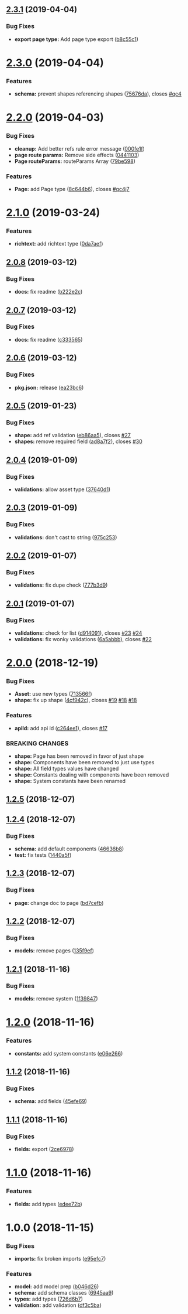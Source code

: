 ## [2.3.1](https://github.com/tipeio/schema/compare/v2.3.0...v2.3.1) (2019-04-04)


### Bug Fixes

* **export page type:** Add page type export ([b8c55c1](https://github.com/tipeio/schema/commit/b8c55c1))

# [2.3.0](https://github.com/tipeio/schema/compare/v2.2.0...v2.3.0) (2019-04-04)


### Features

* **schema:** prevent shapes referencing shapes ([75676da](https://github.com/tipeio/schema/commit/75676da)), closes [#qc4](https://github.com/tipeio/schema/issues/qc4)

# [2.2.0](https://github.com/tipeio/schema/compare/v2.1.0...v2.2.0) (2019-04-03)


### Bug Fixes

* **cleanup:** Add better refs rule error message ([000fe1f](https://github.com/tipeio/schema/commit/000fe1f))
* **page route params:** Remove side effects ([0441103](https://github.com/tipeio/schema/commit/0441103))
* **Page routeParams:** routeParams Array<string> ([79be598](https://github.com/tipeio/schema/commit/79be598))


### Features

* **Page:** add Page type ([8c644b6](https://github.com/tipeio/schema/commit/8c644b6)), closes [#qc4j7](https://github.com/tipeio/schema/issues/qc4j7)

# [2.1.0](https://github.com/tipeio/schema/compare/v2.0.8...v2.1.0) (2019-03-24)


### Features

* **richtext:** add richtext type ([0da7aef](https://github.com/tipeio/schema/commit/0da7aef))

## [2.0.8](https://github.com/tipeio/schema/compare/v2.0.7...v2.0.8) (2019-03-12)


### Bug Fixes

* **docs:** fix readme ([b222e2c](https://github.com/tipeio/schema/commit/b222e2c))

## [2.0.7](https://github.com/tipeio/schema/compare/v2.0.6...v2.0.7) (2019-03-12)


### Bug Fixes

* **docs:** fix readme ([c333565](https://github.com/tipeio/schema/commit/c333565))

## [2.0.6](https://github.com/tipeio/schema/compare/v2.0.5...v2.0.6) (2019-03-12)


### Bug Fixes

* **pkg.json:** release ([ea23bc6](https://github.com/tipeio/schema/commit/ea23bc6))

## [2.0.5](https://github.com/tipeio/schema/compare/v2.0.4...v2.0.5) (2019-01-23)


### Bug Fixes

* **shape:** add ref validation ([eb86aa5](https://github.com/tipeio/schema/commit/eb86aa5)), closes [#27](https://github.com/tipeio/schema/issues/27)
* **shapes:** remove required field ([ad8a7f2](https://github.com/tipeio/schema/commit/ad8a7f2)), closes [#30](https://github.com/tipeio/schema/issues/30)

## [2.0.4](https://github.com/tipeio/schema/compare/v2.0.3...v2.0.4) (2019-01-09)


### Bug Fixes

* **validations:** allow asset type ([37640d1](https://github.com/tipeio/schema/commit/37640d1))

## [2.0.3](https://github.com/tipeio/schema/compare/v2.0.2...v2.0.3) (2019-01-09)


### Bug Fixes

* **validations:** don't cast to string ([975c253](https://github.com/tipeio/schema/commit/975c253))

## [2.0.2](https://github.com/tipeio/schema/compare/v2.0.1...v2.0.2) (2019-01-07)


### Bug Fixes

* **validations:** fix dupe check ([777b3d9](https://github.com/tipeio/schema/commit/777b3d9))

## [2.0.1](https://github.com/tipeio/schema/compare/v2.0.0...v2.0.1) (2019-01-07)


### Bug Fixes

* **validations:** check for list ([d914091](https://github.com/tipeio/schema/commit/d914091)), closes [#23](https://github.com/tipeio/schema/issues/23) [#24](https://github.com/tipeio/schema/issues/24)
* **validations:** fix wonky validations ([6a5abbb](https://github.com/tipeio/schema/commit/6a5abbb)), closes [#22](https://github.com/tipeio/schema/issues/22)

# [2.0.0](https://github.com/tipeio/schema/compare/v1.2.5...v2.0.0) (2018-12-19)


### Bug Fixes

* **Asset:** use new types ([713566f](https://github.com/tipeio/schema/commit/713566f))
* **shape:** fix up shape ([4cf942c](https://github.com/tipeio/schema/commit/4cf942c)), closes [#19](https://github.com/tipeio/schema/issues/19) [#18](https://github.com/tipeio/schema/issues/18) [#18](https://github.com/tipeio/schema/issues/18)


### Features

* **apiId:** add api id ([c264ee1](https://github.com/tipeio/schema/commit/c264ee1)), closes [#17](https://github.com/tipeio/schema/issues/17)


### BREAKING CHANGES

* **shape:** Page has been removed in favor of just shape
* **shape:** Components have been removed to just use types
* **shape:** All field types values have changed
* **shape:** Constants dealing with components have been removed
* **shape:** System constants have been renamed

## [1.2.5](https://github.com/tipeio/schema/compare/v1.2.4...v1.2.5) (2018-12-07)

## [1.2.4](https://github.com/tipeio/schema/compare/v1.2.3...v1.2.4) (2018-12-07)


### Bug Fixes

* **schema:** add default components ([46636b8](https://github.com/tipeio/schema/commit/46636b8))
* **test:** fix tests ([1440a5f](https://github.com/tipeio/schema/commit/1440a5f))

## [1.2.3](https://github.com/tipeio/schema/compare/v1.2.2...v1.2.3) (2018-12-07)


### Bug Fixes

* **page:** change doc to page ([bd7cefb](https://github.com/tipeio/schema/commit/bd7cefb))

## [1.2.2](https://github.com/tipeio/schema/compare/v1.2.1...v1.2.2) (2018-12-07)


### Bug Fixes

* **models:** remove pages ([135f9ef](https://github.com/tipeio/schema/commit/135f9ef))

## [1.2.1](https://github.com/tipeio/schema/compare/v1.2.0...v1.2.1) (2018-11-16)


### Bug Fixes

* **models:** remove system ([1f39847](https://github.com/tipeio/schema/commit/1f39847))

# [1.2.0](https://github.com/tipeio/schema/compare/v1.1.2...v1.2.0) (2018-11-16)


### Features

* **constants:** add system constants ([e06e266](https://github.com/tipeio/schema/commit/e06e266))

## [1.1.2](https://github.com/tipeio/schema/compare/v1.1.1...v1.1.2) (2018-11-16)


### Bug Fixes

* **schema:** add fields ([45efe69](https://github.com/tipeio/schema/commit/45efe69))

## [1.1.1](https://github.com/tipeio/schema/compare/v1.1.0...v1.1.1) (2018-11-16)


### Bug Fixes

* **fields:** export ([2ce6978](https://github.com/tipeio/schema/commit/2ce6978))

# [1.1.0](https://github.com/tipeio/schema/compare/v1.0.0...v1.1.0) (2018-11-16)


### Features

* **fields:** add types ([edee72b](https://github.com/tipeio/schema/commit/edee72b))

# 1.0.0 (2018-11-15)


### Bug Fixes

* **imports:** fix broken imports ([e95efc7](https://github.com/tipeio/schema/commit/e95efc7))


### Features

* **model:** add model prep ([b046d26](https://github.com/tipeio/schema/commit/b046d26))
* **schema:** add schema classes ([6945aa9](https://github.com/tipeio/schema/commit/6945aa9))
* **types:** add types ([726d6b7](https://github.com/tipeio/schema/commit/726d6b7))
* **validation:** add validation ([df3c5ba](https://github.com/tipeio/schema/commit/df3c5ba))
